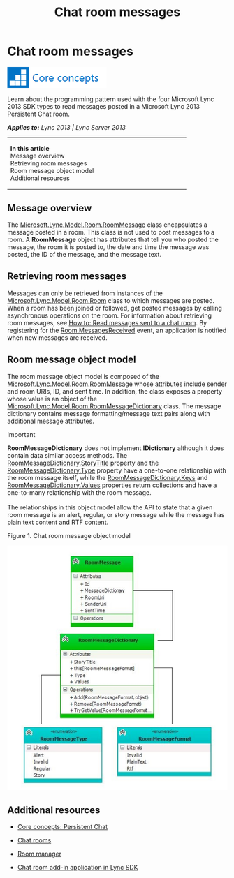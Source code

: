 ﻿---
title: Chat room messages
TOCTitle: Chat room messages
ms:assetid: 3baf2f9e-94f5-4c1c-95ab-68f653fc0f4f
ms:mtpsurl: https://msdn.microsoft.com/en-us/library/JJ937304(v=office.15)
ms:contentKeyID: 50877132
ms.date: 07/24/2014
mtps_version: v=office.15
---

# Chat room messages

![Core concepts](images/JJ933133.mod_icon_CoreConcepts_long(Office.15).png "Core concepts")

Learn about the programming pattern used with the four Microsoft Lync 2013 SDK types to read messages posted in a Microsoft Lync 2013 Persistent Chat room.


_**Applies to:** Lync 2013 | Lync Server 2013_

<table>
<colgroup>
<col style="width: 50%" />
<col style="width: 50%" />
</colgroup>
<tbody>
<tr class="odd">
<td><p></p>
<p><strong>In this article</strong><br />
Message overview<br />
Retrieving room messages<br />
Room message object model<br />
Additional resources</p></td>
<td><p></p>
<p></p></td>
</tr>
</tbody>
</table>


## Message overview

The [Microsoft.Lync.Model.Room.RoomMessage](roommessage-class-microsoft-lync-model-room_2.md) class encapsulates a message posted in a room. This class is not used to post messages to a room. A **RoomMessage** object has attributes that tell you who posted the message, the room it is posted to, the date and time the message was posted, the ID of the message, and the message text.

## Retrieving room messages

Messages can only be retrieved from instances of the [Microsoft.Lync.Model.Room.Room](room-class-microsoft-lync-model-room_2.md) class to which messages are posted. When a room has been joined or followed, get posted messages by calling asynchronous operations on the room. For information about retrieving room messages, see [How to: Read messages sent to a chat room](how-to-read-messages-sent-to-a-chat-room.md). By registering for the [Room.MessagesReceived](room-messagesreceived-event-microsoft-lync-model-room_2.md) event, an application is notified when new messages are received.

## Room message object model

The room message object model is composed of the [Microsoft.Lync.Model.Room.RoomMessage](roommessage-class-microsoft-lync-model-room_2.md) whose attributes include sender and room URIs, ID, and sent time. In addition, the class exposes a property whose value is an object of the [Microsoft.Lync.Model.Room.RoomMessageDictionary](roommessagedictionary-class-microsoft-lync-model-room_2.md) class. The message dictionary contains message formatting/message text pairs along with additional message attributes.


> [!IMPORTANT]
> <P><STRONG>RoomMessageDictionary</STRONG> does not implement <STRONG>IDictionary</STRONG> although it does contain data similar access methods. The <A href="roommessagedictionary-storytitle-property-microsoft-lync-model-room_2.md">RoomMessageDictionary.StoryTitle</A> property and the <A href="roommessagedictionary-type-property-microsoft-lync-model-room_2.md">RoomMessageDictionary.Type</A> property have a one-to-one relationship with the room message itself, while the <A href="roommessagedictionary-keys-property-microsoft-lync-model-room_2.md">RoomMessageDictionary.Keys</A> and <A href="roommessagedictionary-values-property-microsoft-lync-model-room_2.md">RoomMessageDictionary.Values</A> properties return collections and have a one-to-many relationship with the room message.<BR><BR>The relationships in this object model allow the API to state that a given room message is an alert, regular, or story message while the message has plain text content and RTF content.</P>



Figure 1. Chat room message object model

  
![Chat room message class model diagram](images/JJ937304.LyncClientSDK_RoomMessageModel(Office.15).jpg "Chat room message class model diagram")

## Additional resources

  - [Core concepts: Persistent Chat](core-concepts-persistent-chat.md)

  - [Chat rooms](chat-rooms.md)

  - [Room manager](room-manager.md)

  - [Chat room add-in application in Lync SDK](chat-room-add-in-application-in-lync-sdk.md)

